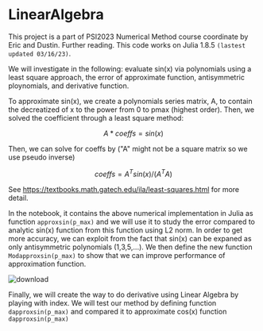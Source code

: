# LinearAlgebra
This project is a part of PSI2023 Numerical Method course coordinate by Eric and Dustin. Further reading. This code works on Julia 1.8.5 `(lastest updated 03/16/23)`.

We will investigate in the following: evaluate sin(x) via polynomials using a least square approach, the error of approximate function, antisymmetric ploynomials, and derivative function.

To approximate sin(x), we create a polynomials series matrix, A, to contain the decreatized of x to the power from 0 to pmax (highest order). Then, we solved the coefficient through a least square method:

$$
A*coeffs = sin(x)
$$

Then, we can solve for coeffs by ("A" might not be a square matrix so we use pseudo inverse)

$$
coeffs = A^T sin(x) / (A^TA)
$$

See https://textbooks.math.gatech.edu/ila/least-squares.html for more detail.

In the notebook, it contains the above numerical implementation in Julia as function `approxsin(p_max)` and we will use it to study the error compared to analytic sin(x) function from this function using L2 norm. In order to get more accuracy, we can exploit from the fact that sin(x) can be expaned as only antisymmetric polynomials (1,3,5,...). We then define the new function `Modapproxsin(p_max)` to show that we can improve performance of approximation function. 

![download](https://user-images.githubusercontent.com/108566311/225795423-9969b286-5526-41c6-b438-966a8915f6cb.png)

Finally, we will create the way to do derivative using Linear Algebra by playing with index. We will test our method by defining function `dapproxsin(p_max)` and compared it to approximate cos(x) function `dapproxsin(p_max)`



